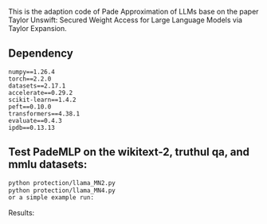 This is the adaption code of Pade Approximation of LLMs base on the paper Taylor Unswift: Secured Weight Access for Large Language Models via Taylor Expansion.


## Dependency

```angular2html
numpy==1.26.4
torch==2.2.0
datasets==2.17.1
accelerate==0.29.2
scikit-learn==1.4.2
peft==0.10.0
transformers==4.38.1
evaluate==0.4.3
ipdb==0.13.13
```


## Test PadeMLP on the wikitext-2, truthul qa, and mmlu datasets:

```bash 
python protection/llama_MN2.py 
python protection/llama_MN4.py
or a simple example run:

```

Results: 

